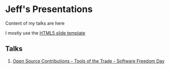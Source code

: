 Jeff's Presentations
====================

Content of my talks are here

I mostly use the [HTML5 slide template](https://code.google.com/p/io-2012-slides/)

Talks
-----
1. [Open Source Contributions - Tools of the Trade - Software Freedom Day](http://open-source-tott.appspot.com/)